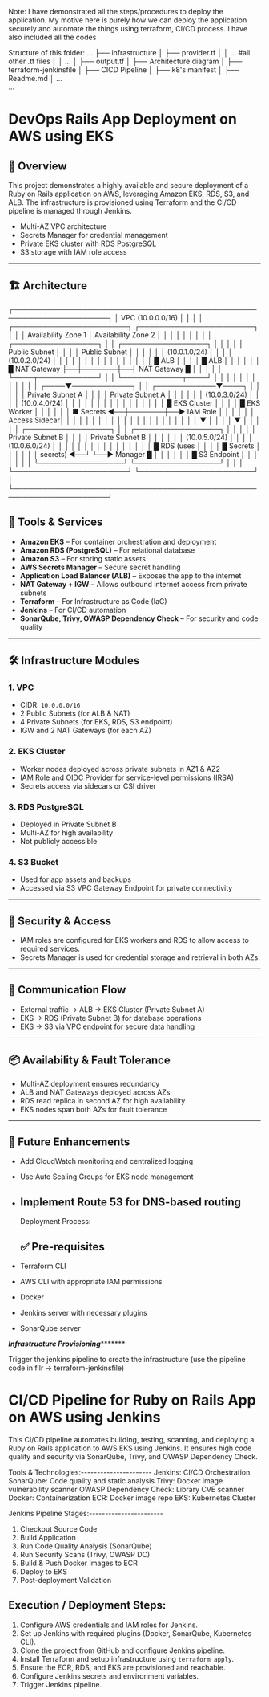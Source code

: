 Note: I have demonstrated all the steps/procedures to deploy the application. My motive here is purely how we can deploy the application securely and automate the things using terraform, CI/CD process. I have also included all the codes

Structure of this folder:
...
├── infrastructure
│   ├──  provider.tf
│   │   ...               #all other .tf files
│   │   ...
│   ├──  output.tf
│   ├──  Architecture diagram
│   ├──  terraform-jenkinsfile
│   ├──  CICD Pipeline
│   ├──  k8's manifest
│   ├──  Readme.md
│   ...              
...

# DevOps Rails App Deployment on AWS using EKS

## 📘 Overview

This project demonstrates a highly available and secure deployment of a Ruby on Rails application on AWS, leveraging Amazon EKS, RDS, S3, and ALB. The infrastructure is provisioned using Terraform and the CI/CD pipeline is managed through Jenkins.

- Multi-AZ VPC architecture
- Secrets Manager for credential management
- Private EKS cluster with RDS PostgreSQL
- S3 storage with IAM role access

---
## 🏗️ Architecture
┌─────────────────────────────────────────────────────────────────────┐
│                            VPC (10.0.0.0/16)                       │
│                                                                     │
│  ┌───────────────────────┐       ┌───────────────────────┐         │
│  │     Availability Zone 1       │     Availability Zone 2         │
│  │                       │       │                       │         │
│  │  ┌─────────────────┐  │       │  ┌─────────────────┐  │         │
│  │  │  Public Subnet  │  │       │  │  Public Subnet  │  │         │
│  │  │ (10.0.1.0/24)   │  │       │  │ (10.0.2.0/24)   │  │         │
│  │  │                 │  │       │  │                 │  │         │
│  │  │ █ ALB           │  │       │  │ █ ALB           │  │         │
│  │  │ █ NAT Gateway   ├──┼───────┼──┤ NAT Gateway   █ │  │         │
│  │  └────┬────────────┘  │       │  └────────────┬────┘  │         │
│  │       │               │       │               │       │         │
│  │  ┌────▼────────────┐  │       │  ┌────────────▼────┐  │         │
│  │  │ Private Subnet A │  │       │  │ Private Subnet A │  │         │
│  │  │ (10.0.3.0/24)   │  │       │  │ (10.0.4.0/24)   │  │         │
│  │  │                 │  │       │  │                 │  │         │
│  │  │ █ EKS Cluster   │  │       │  │ █ EKS Worker    │  │         │
│  │  │   ■ Secrets     ◄──┼───────┼──► IAM Role       │  │         │
│  │  │   Access Sidecar│  │       │  │                 │  │         │
│  │  │      │           │  │       │  │      │          │  │         │
│  │  │      ▼           │  │       │  │      ▼          │  │         │
│  │  ┌─────────────────┐  │       │  ┌─────────────────┐  │         │
│  │  │ Private Subnet B │  │       │  │ Private Subnet B │  │         │
│  │  │ (10.0.5.0/24)   │  │       │  │ (10.0.6.0/24)   │  │         │
│  │  │                 │  │       │  │                 │  │         │
│  │  │ █ RDS (uses     │  │       │  │ █ Secrets       │  │         │
│  │  │    secrets)     ◄──┘       └──► Manager        █ │  │         │
│  │  │ █ S3 Endpoint   │              │                 │  │         │
│  │  └─────────────────┘              └─────────────────┘  │         │
│  └───────────────────────┘       └───────────────────────┘         │
└─────────────────────────────────────────────────────────────────────┘

## 🔧 Tools & Services

- **Amazon EKS** – For container orchestration and deployment
- **Amazon RDS (PostgreSQL)** – For relational database
- **Amazon S3** – For storing static assets
- **AWS Secrets Manager** – Secure secret handling
- **Application Load Balancer (ALB)** – Exposes the app to the internet
- **NAT Gateway + IGW** – Allows outbound internet access from private subnets
- **Terraform** – For Infrastructure as Code (IaC)
- **Jenkins** – For CI/CD automation
- **SonarQube, Trivy, OWASP Dependency Check** – For security and code quality

---

## 🛠️ Infrastructure Modules

### 1. **VPC**
- CIDR: `10.0.0.0/16`
- 2 Public Subnets (for ALB & NAT)
- 4 Private Subnets (for EKS, RDS, S3 endpoint)
- IGW and 2 NAT Gateways (for each AZ)

### 2. **EKS Cluster**
- Worker nodes deployed across private subnets in AZ1 & AZ2
- IAM Role and OIDC Provider for service-level permissions (IRSA)
- Secrets access via sidecars or CSI driver

### 3. **RDS PostgreSQL**
- Deployed in Private Subnet B
- Multi-AZ for high availability
- Not publicly accessible

### 4. **S3 Bucket**
- Used for app assets and backups
- Accessed via S3 VPC Gateway Endpoint for private connectivity

---
## 🔐 Security & Access
- IAM roles are configured for EKS workers and RDS to allow access to required services.
- Secrets Manager is used for credential storage and retrieval in both AZs.
---

## 🔄 Communication Flow
- External traffic → ALB → EKS Cluster (Private Subnet A)
- EKS → RDS (Private Subnet B) for database operations
- EKS → S3 via VPC endpoint for secure data handling
---

## 📦 Availability & Fault Tolerance
- Multi-AZ deployment ensures redundancy
- ALB and NAT Gateways deployed across AZs
- RDS read replica in second AZ for high availability
- EKS nodes span both AZs for fault tolerance

---
## 📎 Future Enhancements
- Add CloudWatch monitoring and centralized logging
- Use Auto Scaling Groups for EKS node management
- Implement Route 53 for DNS-based routing
  ----------------------------------------------------------------------------------------------

  Deployment Process:

  ## ✅ Pre-requisites
- Terraform CLI
- AWS CLI with appropriate IAM permissions
- Docker
- Jenkins server with necessary plugins 
- SonarQube server

*******Infrastructure Provisioning**************

Trigger the jenkins pipeline to create the infrastructure (use the pipeline code in filr -> terraform-jenkinsfile)


CI/CD Pipeline for Ruby on Rails App on AWS using Jenkins
 ==========================================================
 This CI/CD pipeline automates building, testing, scanning, and deploying a Ruby on Rails application to AWS EKS using
 Jenkins. It ensures high code quality and security via SonarQube, Trivy, and OWASP Dependency Check.
 
 Tools & Technologies:---------------------- 
 Jenkins: CI/CD Orchestration 
 SonarQube: Code quality and static analysis
 Trivy: Docker image vulnerability scanner
 OWASP Dependency Check: Library CVE scanner
 Docker: Containerization
 ECR: Docker image repo
 EKS: Kubernetes Cluster
 
 Jenkins Pipeline Stages:-----------------------
1. Checkout Source Code
 2. Build Application
 3. Run Code Quality Analysis (SonarQube)
 4. Run Security Scans (Trivy, OWASP DC)
 5. Build & Push Docker Images to ECR
 6. Deploy to EKS
 7. Post-deployment Validation

Execution / Deployment Steps:
-----------------------------
1. Configure AWS credentials and IAM roles for Jenkins.
2. Set up Jenkins with required plugins (Docker, SonarQube, Kubernetes CLI).
3. Clone the project from GitHub and configure Jenkins pipeline.
4. Install Terraform and setup infrastructure using `terraform apply`.
5. Ensure the ECR, RDS, and EKS are provisioned and reachable.
6. Configure Jenkins secrets and environment variables.
7. Trigger Jenkins pipeline.
